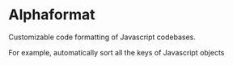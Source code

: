 # Alphaformat

Customizable code formatting of Javascript codebases.

For example, automatically sort all the keys of Javascript objects

